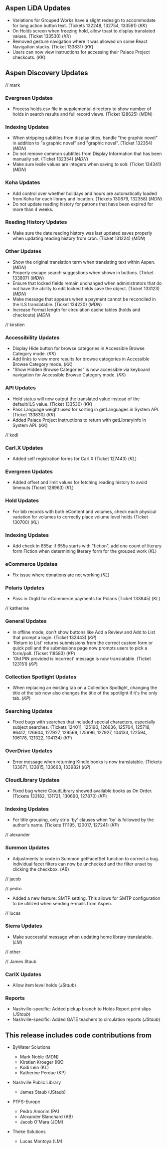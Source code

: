 ## Aspen LiDA Updates
- Variations for Grouped Works have a slight redesign to accommodate for long action button text. (Tickets 132248, 132754, 133591) (*KK*)
- On Holds screen when freezing hold, allow toast to display translated values. (Ticket 133530) (*KK*)
- Removed gesture navigation where it was allowed on some React Navigation stacks. (Ticket 133831) (*KK*)
- Users can now view instructions for accessing their Palace Project checkouts. (*KK*)

## Aspen Discovery Updates
// mark
### Evergreen Updates
- Process holds.csv file in supplemental directory to show number of holds in search results and full record views. (Ticket 128625) (*MDN*)

### Indexing Updates
- When stripping subtitles from display titles, handle  "the graphic novel" in addition to "a graphic novel" and "graphic novel". (Ticket 132354) (*MDN*)
- Do not remove common subtitles from Display Information that has been manually set. (Ticket 132354) (*MDN*)
- Make sure lexile values are integers when saving to solr. (Ticket 134341) (*MDN*)

### Koha Updates
- Add control over whether holidays and hours are automatically loaded from Koha for each library and location. (Tickets 130879, 132358) (*MDN*) 
- Do not update reading history for patrons that have been expired for more than 4 weeks.

### Reading History Updates
- Make sure the date reading history was last updated saves properly when updating reading history from cron. (Ticket 131224) (*MDN*) 

### Other Updates
- Show the original translation term when translating text within Aspen. (*MDN*) 
- Properly escape search suggestions when shown in buttons. (Ticket 133807) (*MDN*)
- Ensure that locked fields remain unchanged when administrators that do not have the ability to edit locked fields save the object. (Ticket 133123) (*MDN*)
- Make message that appears when a payment cannot be reconciled in the ILS translatable. (Ticket 134220) (*MDN*)
- Increase Format length for circulation cache tables (holds and checkouts) (*MDN*)

// kirstien
### Accessibility Updates
- Display Hide button for browse categories in Accessible Browse Category mode. (*KK*)
- Add links to view more results for browse categories in Accessible Browse Category mode. (*KK*)
- "Show Hidden Browse Categories" is now accessible via keyboard navigation for Accessible Browse Category mode. (*KK*)

### API Updates
- Hold status will now output the translated value instead of the default/ILS value. (Ticket 133530) (*KK*)
- Pass Language weight used for sorting in getLanguages in System API. (Ticket 133830) (*KK*)
- Added Palace Project instructions to return with getLibraryInfo in System API. (*KK*)

// kodi
### Carl.X Updates
- Added self registration forms for Carl.X (Ticket 127443) (*KL*)

### Evergreen Updates
- Added offset and limit values for fetching reading history to avoid timeouts (Ticket 128963) (*KL*)

### Hold Updates
- For bib records with both eContent and volumes, check each physical variation for volumes to correctly place volume level holds (Ticket 130700) (*KL*)

### Indexing Updates
- Add check in 655a: if 655a starts with "fiction", add one count of literary form Fiction when determining literary form for the grouped work (*KL*)

### eCommerce Updates
- Fix issue where donations are not working (*KL*)

### Polaris Updates
- Pass in OrgId for eCommerce payments for Polaris (Ticket 133845) (*KL*)

// katherine
### General Updates
- In offline mode, don't show buttons like Add a Review and Add to List that prompt a login. (Ticket 132443) (*KP*)
- 'Return to List' returns submissions from the correct custom form or quick poll and the submissions page now prompts users to pick a form/poll. (Ticket 118583) (*KP*)
- 'Old PIN provided is incorrect' message is now translatable. (Ticket 123151) (*KP*)

### Collection Spotlight Updates
- When replacing an existing tab on a Collection Spotlight, changing the title of the tab now also changes the title of the spotlight if it's the only tab. (*KP*) 

### Searching Updates
- Fixed bugs with searches that included special characters, especially subject searches. (Tickets 124011, 125190, 126636, 125764, 125718, 96412, 126604, 127927, 129569, 125996, 127927, 104133, 122594, 106178, 121322, 104134) (*KP*)

### OverDrive Updates
- Error message when returning Kindle books is now translatable. (Tickets 133671, 133815, 133663, 133982) (*KP*)

### CloudLibrary Updates
- Fixed bug where CloudLibrary showed available books as On Order. (Tickets 133182, 131721, 130690, 127870) (*KP*)

### Indexing Updates
- For title grouping, only strip 'by' clauses when 'by' is followed by the author's name. (Tickets 111195, 120017, 127241) (*KP*) 

// alexander
### Summon Updates
- Adjustments to code in Summon getFacetSet function to correct a bug. Individual facet filters can now be unchecked and the filter unset by clicking the checkbox. (*AB*)

// jacob

// pedro
- Added a new feature: SMTP setting. This allows for SMTP configuration to be utilized when sending e-mails from Aspen.

// lucas
### Sierra Updates
- Make successful message when updating home library translatable. (*LM*)  

// other

// James Staub
### CarlX Updates
- Allow item level holds (*JStaub*)

### Reports
- Nashville-specific: Added pickup branch to Holds Report print slips (*JStaub*)
- Nashville-specific: Added GATE teachers to circulation reports (*JStaub*)

## This release includes code contributions from
- ByWater Solutions
  - Mark Noble (MDN)
  - Kirstien Kroeger (KK)
  - Kodi Lein (KL)
  - Katherine Perdue (KP)

- Nashville Public Library
  - James Staub (JStaub)
  
- PTFS-Europe
  - Pedro Amorim (PA)
  - Alexander Blanchard (AB)
  - Jacob O'Mara (JOM)

- Theke Solutions
  - Lucas Montoya (LM)
